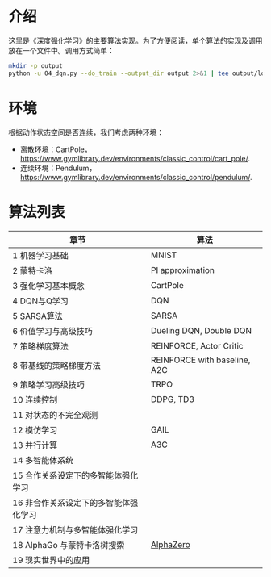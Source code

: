 # 介绍
这里是《深度强化学习》的主要算法实现。为了方便阅读，单个算法的实现及调用放在一个文件中。调用方式简单：
```bash
mkdir -p output
python -u 04_dqn.py --do_train --output_dir output 2>&1 | tee output/log.txt
```


# 环境
根据动作状态空间是否连续，我们考虑两种环境：
- 离散环境：CartPole，https://www.gymlibrary.dev/environments/classic_control/cart_pole/.
- 连续环境：Pendulum，https://www.gymlibrary.dev/environments/classic_control/pendulum/.


# 算法列表
| 章节                                  | 算法                                                         |
| ------------------------------------- | ------------------------------------------------------------ |
| 1 机器学习基础                        | MNIST                                                        |
| 2 蒙特卡洛                            | PI approximation                                             |
| 3 强化学习基本概念                    | CartPole                                                     |
| 4 DQN与Q学习                          | DQN                                                          |
| 5 SARSA算法                           | SARSA                                                        |
| 6 价值学习与高级技巧                  | Dueling DQN, Double DQN                                      |
| 7 策略梯度算法                        | REINFORCE, Actor Critic                                      |
| 8 带基线的策略梯度方法                | REINFORCE with baseline, A2C                                 |
| 9 策略学习高级技巧                    | TRPO                                                         |
| 10 连续控制                           | DDPG, TD3                                                    |
| 11 对状态的不完全观测                 |                                                              |
| 12 模仿学习                           | GAIL                                                         |
| 13 并行计算                           | A3C                                                          |
| 14 多智能体系统                       |                                                              |
| 15 合作关系设定下的多智能体强化学习   |                                                              |
| 16 非合作关系设定下的多智能体强化学习 |                                                              |
| 17 注意力机制与多智能体强化学习       |                                                              |
| 18 AlphaGo 与蒙特卡洛树搜索           | [AlphaZero](https://github.com/suragnair/alpha-zero-general) |
| 19 现实世界中的应用                   |                                                              |


